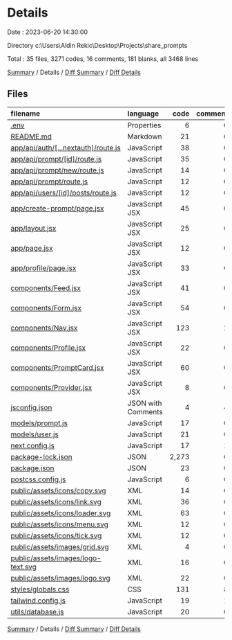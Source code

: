 # Details

Date : 2023-06-20 14:30:00

Directory c:\\Users\\Aldin Rekic\\Desktop\\Projects\\share_prompts

Total : 35 files,  3271 codes, 16 comments, 181 blanks, all 3468 lines

[Summary](results.md) / Details / [Diff Summary](diff.md) / [Diff Details](diff-details.md)

## Files
| filename | language | code | comment | blank | total |
| :--- | :--- | ---: | ---: | ---: | ---: |
| [.env](/.env) | Properties | 6 | 0 | 1 | 7 |
| [README.md](/README.md) | Markdown | 21 | 0 | 14 | 35 |
| [app/api/auth/[...nextauth]/route.js](/app/api/auth/%5B...nextauth%5D/route.js) | JavaScript | 38 | 0 | 9 | 47 |
| [app/api/prompt/[id]/route.js](/app/api/prompt/%5Bid%5D/route.js) | JavaScript | 35 | 0 | 14 | 49 |
| [app/api/prompt/new/route.js](/app/api/prompt/new/route.js) | JavaScript | 14 | 0 | 5 | 19 |
| [app/api/prompt/route.js](/app/api/prompt/route.js) | JavaScript | 12 | 0 | 4 | 16 |
| [app/api/users/[id]/posts/route.js](/app/api/users/%5Bid%5D/posts/route.js) | JavaScript | 12 | 0 | 4 | 16 |
| [app/create-prompt/page.jsx](/app/create-prompt/page.jsx) | JavaScript JSX | 45 | 0 | 10 | 55 |
| [app/layout.jsx](/app/layout.jsx) | JavaScript JSX | 25 | 0 | 4 | 29 |
| [app/page.jsx](/app/page.jsx) | JavaScript JSX | 12 | 0 | 3 | 15 |
| [app/profile/page.jsx](/app/profile/page.jsx) | JavaScript JSX | 33 | 0 | 14 | 47 |
| [components/Feed.jsx](/components/Feed.jsx) | JavaScript JSX | 41 | 0 | 12 | 53 |
| [components/Form.jsx](/components/Form.jsx) | JavaScript JSX | 54 | 0 | 4 | 58 |
| [components/Nav.jsx](/components/Nav.jsx) | JavaScript JSX | 123 | 2 | 12 | 137 |
| [components/Profile.jsx](/components/Profile.jsx) | JavaScript JSX | 22 | 0 | 3 | 25 |
| [components/PromptCard.jsx](/components/PromptCard.jsx) | JavaScript JSX | 60 | 0 | 8 | 68 |
| [components/Provider.jsx](/components/Provider.jsx) | JavaScript JSX | 8 | 0 | 3 | 11 |
| [jsconfig.json](/jsconfig.json) | JSON with Comments | 4 | 4 | 0 | 8 |
| [models/prompt.js](/models/prompt.js) | JavaScript | 17 | 0 | 4 | 21 |
| [models/user.js](/models/user.js) | JavaScript | 21 | 0 | 6 | 27 |
| [next.config.js](/next.config.js) | JavaScript | 17 | 1 | 1 | 19 |
| [package-lock.json](/package-lock.json) | JSON | 2,273 | 0 | 1 | 2,274 |
| [package.json](/package.json) | JSON | 23 | 0 | 1 | 24 |
| [postcss.config.js](/postcss.config.js) | JavaScript | 6 | 0 | 1 | 7 |
| [public/assets/icons/copy.svg](/public/assets/icons/copy.svg) | XML | 14 | 0 | 0 | 14 |
| [public/assets/icons/link.svg](/public/assets/icons/link.svg) | XML | 36 | 0 | 1 | 37 |
| [public/assets/icons/loader.svg](/public/assets/icons/loader.svg) | XML | 63 | 0 | 1 | 64 |
| [public/assets/icons/menu.svg](/public/assets/icons/menu.svg) | XML | 12 | 0 | 0 | 12 |
| [public/assets/icons/tick.svg](/public/assets/icons/tick.svg) | XML | 12 | 0 | 0 | 12 |
| [public/assets/images/grid.svg](/public/assets/images/grid.svg) | XML | 4 | 0 | 1 | 5 |
| [public/assets/images/logo-text.svg](/public/assets/images/logo-text.svg) | XML | 16 | 0 | 2 | 18 |
| [public/assets/images/logo.svg](/public/assets/images/logo.svg) | XML | 22 | 0 | 2 | 24 |
| [styles/globals.css](/styles/globals.css) | CSS | 131 | 8 | 31 | 170 |
| [tailwind.config.js](/tailwind.config.js) | JavaScript | 19 | 1 | 1 | 21 |
| [utils/database.js](/utils/database.js) | JavaScript | 20 | 0 | 4 | 24 |

[Summary](results.md) / Details / [Diff Summary](diff.md) / [Diff Details](diff-details.md)